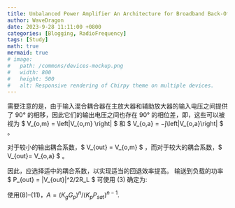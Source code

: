 ```yaml
---
title: Unbalanced Power Amplifier An Architecture for Broadband Back-Off Efficiency Enhancement
author: WaveDragon
date: 2023-9-28 11:11:00 +0800
categories: [Blogging, RadioFrequency]
tags: [Study]
math: true
mermaid: true
# image:
#   path: /commons/devices-mockup.png
#   width: 800
#   height: 500
#   alt: Responsive rendering of Chirpy theme on multiple devices.
---
```


需要注意的是，由于输入混合耦合器在主放大器和辅助放大器的输入电压之间提供了 90° 的相移，因此它们的输出电压之间也存在 90° 的相位差，即，这些可以被视为 $ V_{o,m} = \left|V_{o,m} \right| $ 和 $ V_{o,a} = −j\left|V_{o,a}\right| $ 。

对于较小的输出耦合系数，$ V_{out} =  V_{o,m} $ ，而对于较大的耦合系数，$ V_{out}= V_{o,a} $ 。 

因此，应选择适中的耦合系数，以实现适当的回退效率提高。 输送到负载的功率 $ P_{out} = |V_{out}|^2/2R_L $ 可使用 (3) 确定为:


使用(8)–(11)，$A = (K_{g} G_ {p})^{n} / (K _{p} P_{sat})^{n−1}$.